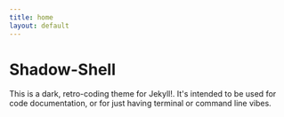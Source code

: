 ```yaml
---
title: home
layout: default
---
```


# Shadow-Shell
This is a dark, retro-coding theme for Jekyll!. It's intended to be used for code documentation, or for just having terminal or command line vibes.